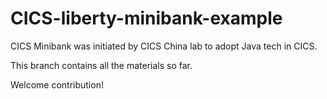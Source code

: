 # CICS-liberty-minibank-example

CICS Minibank was initiated by CICS China lab to adopt Java tech in CICS. 

This branch contains all the materials so far.

Welcome contribution!
